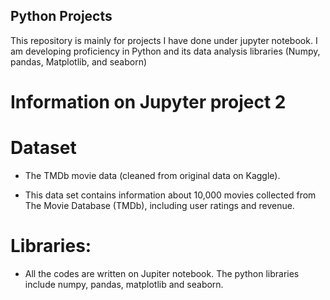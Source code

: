 ## Python Projects

This repository is mainly for projects I have done under jupyter notebook. I am developing proficiency in Python and its data analysis libraries
(Numpy, pandas, Matplotlib, and seaborn)

# Information on Jupyter project 2 
# Dataset

* The TMDb movie data (cleaned from original data on Kaggle).

* This data set contains information about 10,000 movies collected from The Movie Database (TMDb), including user ratings and revenue.


# Libraries:

* All the codes are written on Jupiter notebook. The python libraries include numpy, pandas, matplotlib and seaborn. 
